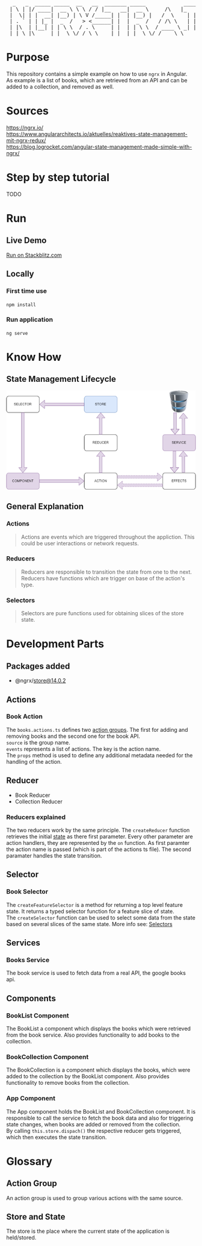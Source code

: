 <pre>
  _   _  _____ _____  __   __  _______ _____            _____ _   _ _____ _   _  _____ 
 | \ | |/ ____|  __ \ \ \ / / |__   __|  __ \     /\   |_   _| \ | |_   _| \ | |/ ____|
 |  \| | |  __| |__) | \ V /_____| |  | |__) |   /  \    | | |  \| | | | |  \| | |  __ 
 | . ` | | |_ |  _  /   > <______| |  |  _  /   / /\ \   | | | . ` | | | | . ` | | |_ |
 | |\  | |__| | | \ \  / . \     | |  | | \ \  / ____ \ _| |_| |\  |_| |_| |\  | |__| |
 |_| \_|\_____|_|  \_\/_/ \_\    |_|  |_|  \_\/_/    \_\_____|_| \_|_____|_| \_|\_____|
</pre>
# Purpose
This repository contains a simple example on how to use `ngrx` in Angular.</br>
As example is a list of books, which are retrieved from an API and can be added to a collection, and removed as well.

# Sources
https://ngrx.io/</br>
https://www.angulararchitects.io/aktuelles/reaktives-state-management-mit-ngrx-redux/</br>
https://blog.logrocket.com/angular-state-management-made-simple-with-ngrx/

# Step by step tutorial
TODO

# Run
## Live Demo
<a href="https://stackblitz.com/github/Lachi90/ngrx-training/tree/main/ngrx-training" target="_blank">Run on Stackblitz.com</a>

## Locally
### First time use
`npm install`

### Run application
`ng serve`

# Know How
## State Management Lifecycle
<img src="./readme/ngrx-state-management-lifecycle.drawio.png">

## General Explanation
### Actions
> Actions are events which are triggered throughout the appliction. This could be user interactions or network requests.

### Reducers
> Reducers are responsible to transition the state from one to the next. Reducers have functions which are trigger on base of the action's type.

### Selectors
> Selectors are pure functions used for obtaining slices of the store state.

# Development Parts
## Packages added
- @ngrx/store@14.0.2

## Actions
### Book Action
The `books.actions.ts` defines two [action groups](#action-group). The first for adding and removing books and the second one for the book API.</br>
`source` is the group name.</br>
`events` represents a list of actions. The key is the action name.</br>
The `props` method is used to define any additional metadata needed for the handling of the action.

## Reducer
- Book Reducer
- Collection Reducer

### Reducers explained
The two reducers work by the same principle. The `createReducer` function retrieves the initial [state](#store-and-state) as there first parameter. 
Every other parameter are action handlers, they are represented by the `on` function. As first paramter the action name is passed (which is part of the actions ts file). The second paramater handles the state transition. 

## Selector
### Book Selector
The `createFeatureSelector` is a method for returning a top level feature state. It returns a typed selector function for a feature slice of state.</br>
The `createSelector` function can be used to select some data from the state based on several slices of the same state.
More info see: [Selectors](https://ngrx.io/guide/store/selectors)

## Services
### Books Service
The book service is used to fetch data from a real API, the google books api.

## Components
### BookList Component
The BookList a component which displays the books which were retrieved from the book service. Also provides functionality to add books to the collection. 

### BookCollection Component
The BookCollection is a component which displays the books, which were added to the collection by the BookList component. Also provides functionality to remove books from the collection. 

### App Component
The App component holds the BookList and BookCollection component. It is responsible to call the service to fetch the book data and also for triggering state changes, when books are added or removed from the collection.</br>
By calling `this.store.dispach()` the respective reducer gets triggered, which then executes the state transition.

# Glossary
## Action Group
An action group is used to group various actions with the same source.

## Store and State
The store is the place where the current state of the application is held/stored.